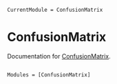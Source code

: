```@meta
CurrentModule = ConfusionMatrix
```

# ConfusionMatrix

Documentation for [ConfusionMatrix](https://github.com/a-r-n-o-l-d/ConfusionMatrix.jl).

```@index
```

```@autodocs
Modules = [ConfusionMatrix]
```
